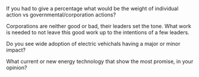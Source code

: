 If you had to give a percentage what would be the weight of individual action vs governmental/corporation actions? 

Corporations are neither good or bad, their leaders set the tone. What work is needed to not leave this good work up to the intentions of a few leaders.

Do you see wide adoption of electric vehichals having a major or minor impact?

What current  or new energy technology that show the most promise, in your opinion? 